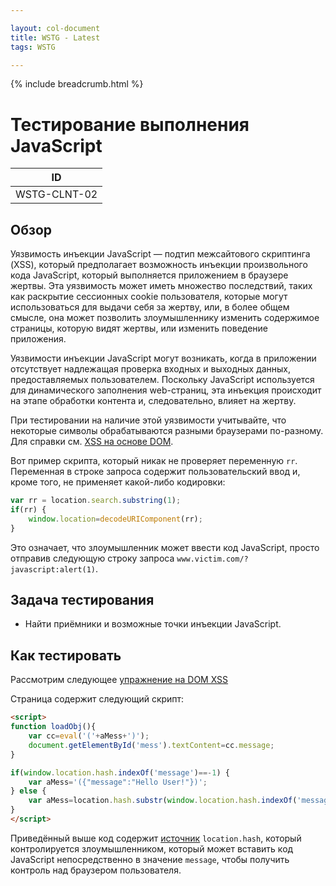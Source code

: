 ```yaml
---

layout: col-document
title: WSTG - Latest
tags: WSTG

---
```


{% include breadcrumb.html %}
# Тестирование выполнения JavaScript

|ID          |
|------------|
|WSTG-CLNT-02|

## Обзор

Уязвимость инъекции JavaScript — подтип межсайтового скриптинга (XSS), который предполагает возможность инъекции произвольного кода JavaScript, который выполняется приложением в браузере жертвы. Эта уязвимость может иметь множество последствий, таких как раскрытие сессионных cookie пользователя, которые могут использоваться для выдачи себя за жертву, или, в более общем смысле, она может позволить злоумышленнику изменить содержимое страницы, которую видят жертвы, или изменить поведение приложения.

Уязвимости инъекции JavaScript могут возникать, когда в приложении отсутствует надлежащая проверка входных и выходных данных, предоставляемых пользователем. Поскольку JavaScript используется для динамического заполнения web-страниц, эта инъекция происходит на этапе обработки контента и, следовательно, влияет на жертву.

При тестировании на наличие этой уязвимости учитывайте, что некоторые символы обрабатываются разными браузерами по-разному. Для справки см. [XSS на основе DOM](https://owasp.org/www-community/attacks/DOM_Based_XSS).

Вот пример скрипта, который никак не проверяет переменную `rr`. Переменная в строке запроса содержит пользовательский ввод и, кроме того, не применяет какой-либо кодировки:

```js
var rr = location.search.substring(1);
if(rr) {
    window.location=decodeURIComponent(rr);
}
```

Это означает, что злоумышленник может ввести код JavaScript, просто отправив следующую строку запроса `www.victim.com/?javascript:alert(1)`.

## Задача тестирования

- Найти приёмники и возможные точки инъекции JavaScript.

## Как тестировать

Рассмотрим следующее [упражнение на DOM XSS](http://www.domxss.com/domxss/01_Basics/04_eval.html)

Страница содержит следующий скрипт:

```html
<script>
function loadObj(){
    var cc=eval('('+aMess+')');
    document.getElementById('mess').textContent=cc.message;
}

if(window.location.hash.indexOf('message')==-1) {
    var aMess='({"message":"Hello User!"})';
} else {
    var aMess=location.hash.substr(window.location.hash.indexOf('message=')+8)
}
</script>
```

Приведённый выше код содержит [источник](https://github.com/wisec/domxsswiki/wiki/location,-documentURI-and-URL-sources) `location.hash`, который контролируется злоумышленником, который может вставить код JavaScript непосредственно в значение `message`, чтобы получить контроль над браузером пользователя.
